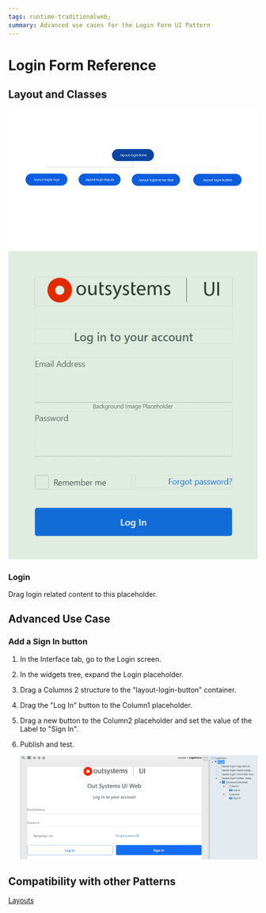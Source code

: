 ```yaml
---
tags: runtime-traditionalweb; 
summary: Advanced use cases for the Login Form UI Pattern
---
```


# Login Form Reference

## Layout and Classes

![](<images/loginform-image-1.png>) ![](<images/loginform-image-2.png>)

### Login

Drag login related content to this placeholder.

## Advanced Use Case

### Add a Sign In button

1. In the Interface tab, go to the Login screen.

1. In the widgets tree, expand the Login placeholder.

1. Drag a Columns 2 structure to the "layout-login-button" container.

1. Drag the "Log In" button to the Column1 placeholder.

1. Drag a new button to the Column2 placeholder and set the value of the Label to "Sign In".

1. Publish and test.

    ![](<images/loginform-image-4.png>)

## Compatibility with other Patterns

[Layouts](../../../develop/ui/patterns/web/layout/layout-login.md)
